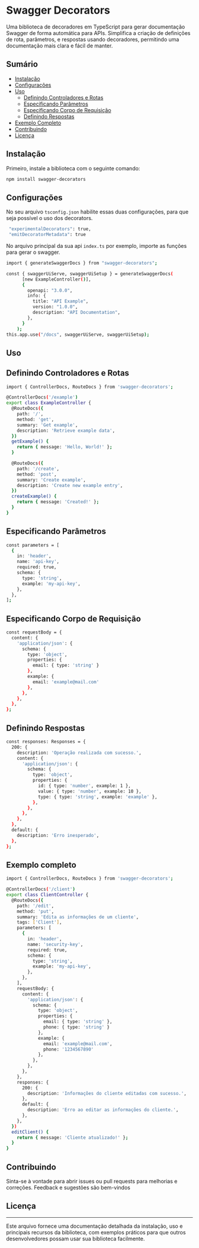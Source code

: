 # Swagger Decorators

Uma biblioteca de decoradores em TypeScript para gerar documentação Swagger de forma automática para APIs. Simplifica a criação de definições de rota, parâmetros, e respostas usando decoradores, permitindo uma documentação mais clara e fácil de manter.

## Sumário

- [Instalação](#instalação)
- [Configurações](#configurações)
- [Uso](#uso)
  - [Definindo Controladores e Rotas](#definindo-controladores-e-rotas)
  - [Especificando Parâmetros](#especificando-parâmetros)
  - [Especificando Corpo de Requisição](#especificando-corpo-de-requisição)
  - [Definindo Respostas](#definindo-respostas)
- [Exemplo Completo](#exemplo-completo)
- [Contribuindo](#contribuindo)
- [Licença](#licença)

## Instalação

Primeiro, instale a biblioteca com o seguinte comando:

```bash
npm install swagger-decorators
```

## Configurações

No seu arquivo `tsconfig.json` habilite essas duas configurações, para que seja possível o uso dos decorators.

```bash
 "experimentalDecorators": true,
 "emitDecoratorMetadata": true
```

No arquivo principal da sua api `index.ts` por exemplo, importe as funções para gerar o swagger.

```bash
import { generateSwaggerDocs } from "swagger-decorators";

const { swaggerUiServe, swaggerUiSetup } = generateSwaggerDocs(
      [new ExampleController()],
      {
        openapi: "3.0.0",
        info: {
          title: "API Example",
          version: "1.0.0",
          description: "API Documentation",
        },
      }
    );
this.app.use("/docs", swaggerUiServe, swaggerUiSetup);
```

## Uso

## Definindo Controladores e Rotas

```bash
import { ControllerDocs, RouteDocs } from 'swagger-decorators';

@ControllerDocs('/example')
export class ExampleController {
  @RouteDocs({
    path: '/',
    method: 'get',
    summary: 'Get example',
    description: 'Retrieve example data',
  })
  getExample() {
    return { message: 'Hello, World!' };
  }

  @RouteDocs({
    path: '/create',
    method: 'post',
    summary: 'Create example',
    description: 'Create new example entry',
  })
  createExample() {
    return { message: 'Created!' };
  }
}
```

## Especificando Parâmetros

```bash
const parameters = [
  {
    in: 'header',
    name: 'api-key',
    required: true,
    schema: {
      type: 'string',
      example: 'my-api-key',
    },
  },
];
```

## Especificando Corpo de Requisição

```bash
const requestBody = {
  content: {
    'application/json': {
      schema: {
        type: 'object',
        properties: {
          email: { type: 'string' }
        },
        example: {
          email: 'example@mail.com'
        },
      },
    },
  },
};
```

## Definindo Respostas

```bash
const responses: Responses = {
  200: {
    description: 'Operação realizada com sucesso.',
    content: {
      'application/json': {
        schema: {
          type: 'object',
          properties: {
            id: { type: 'number', example: 1 },
            value: { type: 'number', example: 10 },
            type: { type: 'string', example: 'example' },
          },
        },
      },
    },
  },
  default: {
    description: 'Erro inesperado',
  },
};

```

## Exemplo completo

```bash
import { ControllerDocs, RouteDocs } from 'swagger-decorators';

@ControllerDocs('/client')
export class ClientController {
  @RouteDocs({
    path: '/edit',
    method: 'put',
    summary: 'Edita as informações de um cliente',
    tags: ['Client'],
    parameters: [
      {
        in: 'header',
        name: 'security-key',
        required: true,
        schema: {
          type: 'string',
          example: 'my-api-key',
        },
      },
    ],
    requestBody: {
      content: {
        'application/json': {
          schema: {
            type: 'object',
            properties: {
              email: { type: 'string' },
              phone: { type: 'string' }
            },
            example: {
              email: 'example@mail.com',
              phone: '1234567890'
            },
          },
        },
      },
    },
    responses: {
      200: {
        description: 'Informações do cliente editadas com sucesso.',
      },
      default: {
        description: 'Erro ao editar as informações do cliente.',
      },
    },
  })
  editClient() {
    return { message: 'Cliente atualizado!' };
  }
}

```

## Contribuindo

Sinta-se à vontade para abrir issues ou pull requests para melhorias e correções. Feedback e sugestões são bem-vindos

## Licença

---

Este arquivo fornece uma documentação detalhada da instalação, uso e principais recursos da biblioteca, com exemplos práticos para que outros desenvolvedores possam usar sua biblioteca facilmente.
